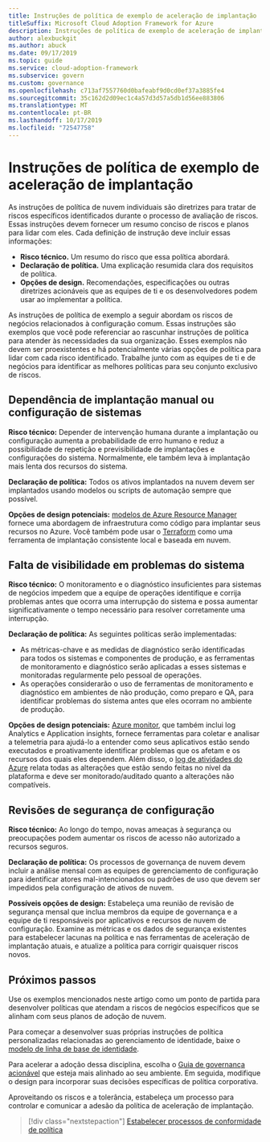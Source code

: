 ```yaml
---
title: Instruções de política de exemplo de aceleração de implantação
titleSuffix: Microsoft Cloud Adoption Framework for Azure
description: Instruções de política de exemplo de aceleração de implantação
author: alexbuckgit
ms.author: abuck
ms.date: 09/17/2019
ms.topic: guide
ms.service: cloud-adoption-framework
ms.subservice: govern
ms.custom: governance
ms.openlocfilehash: c713af7557760d0bafeabf9d0cd0ef37a3885fe4
ms.sourcegitcommit: 35c162d2d09ec1c4a57d3d57a5db1d56ee883806
ms.translationtype: MT
ms.contentlocale: pt-BR
ms.lasthandoff: 10/17/2019
ms.locfileid: "72547758"
---
```

# <a name="deployment-acceleration-sample-policy-statements"></a>Instruções de política de exemplo de aceleração de implantação

As instruções de política de nuvem individuais são diretrizes para tratar de riscos específicos identificados durante o processo de avaliação de riscos. Essas instruções devem fornecer um resumo conciso de riscos e planos para lidar com eles. Cada definição de instrução deve incluir essas informações:

- **Risco técnico.** Um resumo do risco que essa política abordará.
- **Declaração de política.** Uma explicação resumida clara dos requisitos de política.
- **Opções de design.** Recomendações, especificações ou outras diretrizes acionáveis que as equipes de ti e os desenvolvedores podem usar ao implementar a política.

As instruções de política de exemplo a seguir abordam os riscos de negócios relacionados à configuração comum. Essas instruções são exemplos que você pode referenciar ao rascunhar instruções de política para atender às necessidades da sua organização. Esses exemplos não devem ser proexistentes e há potencialmente várias opções de política para lidar com cada risco identificado. Trabalhe junto com as equipes de ti e de negócios para identificar as melhores políticas para seu conjunto exclusivo de riscos.

## <a name="reliance-on-manual-deployment-or-configuration-of-systems"></a>Dependência de implantação manual ou configuração de sistemas

**Risco técnico:** Depender de intervenção humana durante a implantação ou configuração aumenta a probabilidade de erro humano e reduz a possibilidade de repetição e previsibilidade de implantações e configurações do sistema. Normalmente, ele também leva à implantação mais lenta dos recursos do sistema.

**Declaração de política:** Todos os ativos implantados na nuvem devem ser implantados usando modelos ou scripts de automação sempre que possível.

**Opções de design potenciais:** [modelos de Azure Resource Manager](https://docs.microsoft.com/azure/azure-resource-manager/template-deployment-overview) fornece uma abordagem de infraestrutura como código para implantar seus recursos no Azure. Você também pode usar o [Terraform](https://docs.microsoft.com/azure/terraform/terraform-overview) como uma ferramenta de implantação consistente local e baseada em nuvem.

## <a name="lack-of-visibility-into-system-issues"></a>Falta de visibilidade em problemas do sistema

**Risco técnico:** O monitoramento e o diagnóstico insuficientes para sistemas de negócios impedem que a equipe de operações identifique e corrija problemas antes que ocorra uma interrupção do sistema e possa aumentar significativamente o tempo necessário para resolver corretamente uma interrupção.

**Declaração de política:** As seguintes políticas serão implementadas:

- As métricas-chave e as medidas de diagnóstico serão identificadas para todos os sistemas e componentes de produção, e as ferramentas de monitoramento e diagnóstico serão aplicadas a esses sistemas e monitoradas regularmente pelo pessoal de operações.
- As operações considerarão o uso de ferramentas de monitoramento e diagnóstico em ambientes de não produção, como preparo e QA, para identificar problemas do sistema antes que eles ocorram no ambiente de produção.

**Opções de design potenciais:** [Azure monitor](https://docs.microsoft.com/azure/azure-monitor), que também inclui log Analytics e Application insights, fornece ferramentas para coletar e analisar a telemetria para ajudá-lo a entender como seus aplicativos estão sendo executados e proativamente identificar problemas que os afetam e os recursos dos quais eles dependem. Além disso, o [log de atividades do Azure](https://docs.microsoft.com/azure/azure-monitor/platform/activity-logs-overview) relata todas as alterações que estão sendo feitas no nível da plataforma e deve ser monitorado/auditado quanto a alterações não compatíveis.

## <a name="configuration-security-reviews"></a>Revisões de segurança de configuração

**Risco técnico:** Ao longo do tempo, novas ameaças à segurança ou preocupações podem aumentar os riscos de acesso não autorizado a recursos seguros.

**Declaração de política:** Os processos de governança de nuvem devem incluir a análise mensal com as equipes de gerenciamento de configuração para identificar atores mal-intencionados ou padrões de uso que devem ser impedidos pela configuração de ativos de nuvem.

**Possíveis opções de design:** Estabeleça uma reunião de revisão de segurança mensal que inclua membros da equipe de governança e a equipe de ti responsáveis por aplicativos e recursos de nuvem de configuração. Examine as métricas e os dados de segurança existentes para estabelecer lacunas na política e nas ferramentas de aceleração de implantação atuais, e atualize a política para corrigir quaisquer riscos novos.

## <a name="next-steps"></a>Próximos passos

Use os exemplos mencionados neste artigo como um ponto de partida para desenvolver políticas que atendam a riscos de negócios específicos que se alinham com seus planos de adoção de nuvem.

Para começar a desenvolver suas próprias instruções de política personalizadas relacionadas ao gerenciamento de identidade, baixe o [modelo de linha de base de identidade](../identity-baseline/template.md).

Para acelerar a adoção dessa disciplina, escolha o [Guia de governança acionável](../guides/index.md) que esteja mais alinhado ao seu ambiente. Em seguida, modifique o design para incorporar suas decisões específicas de política corporativa.

Aproveitando os riscos e a tolerância, estabeleça um processo para controlar e comunicar a adesão da política de aceleração de implantação.

> [!div class="nextstepaction"]
> [Estabelecer processos de conformidade de política](./compliance-processes.md)
